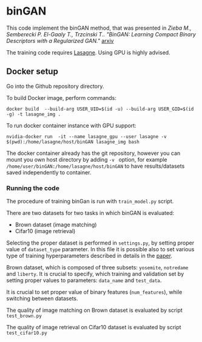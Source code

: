 # binGAN

This code implement the binGAN method, that was presented in 
*Zieba M., Semberecki P. El-Gaaly T., Trzcinski T.. "BinGAN: Learning Compact Binary Descriptors with a Regularized GAN."* [arxiv](https://arxiv.org/pdf/1806.06778.pdf) 

The training code requires [Lasagne](http://lasagne.readthedocs.io/en/latest/). Using GPU is highly advised.


## Docker setup


Go into the Github repository directory.

To build Docker image, perform commands:

`docker build  --build-arg USER_UID=$(id -u) --build-arg USER_GID=$(id -g) -t lasagne_img .`

To run docker container instance with GPU support:

`nvidia-docker run  -it --name lasagne_gpu --user lasagne -v $(pwd):/home/lasagne/host/binGAN lasagne_img bash`

The docker container already has the git repository, however you can mount you own host directory by adding `-v ` option, 
for example `/home/user/binGAN:/home/lasagne/host/binGAN` to have results/datasets saved independently to container.

### Running the code

The procedure of training binGan is run with `train_model.py` script. 

There are two datasets for two tasks in which binGAN is evaluated:
- Brown dataset (image matching)
- Cifar10 (image retrieval)    

Selecting the proper dataset is performed in `settings.py`, by setting proper value of `dataset_type` parameter. In this file it is possible also to set various type of training hyperparameters described in details in the [paper](https://arxiv.org/pdf/1806.06778.pdf).

Brown dataset, which is composed of three subsets: `yosemite`, `notredame` and `liberty`. It is crucial to specify, which training and validation set by setting proper values to parameters: `data_name` and `test_data`. 

It is crucial to set proper value of binary features (`num_features`), while switching between datasets.

The quality of image matching on Brown dataset is evaluated by script `test_brown.py`

The quality of image retrieval on Cifar10 dataset is evaluated by script `test_cifar10.py` 




